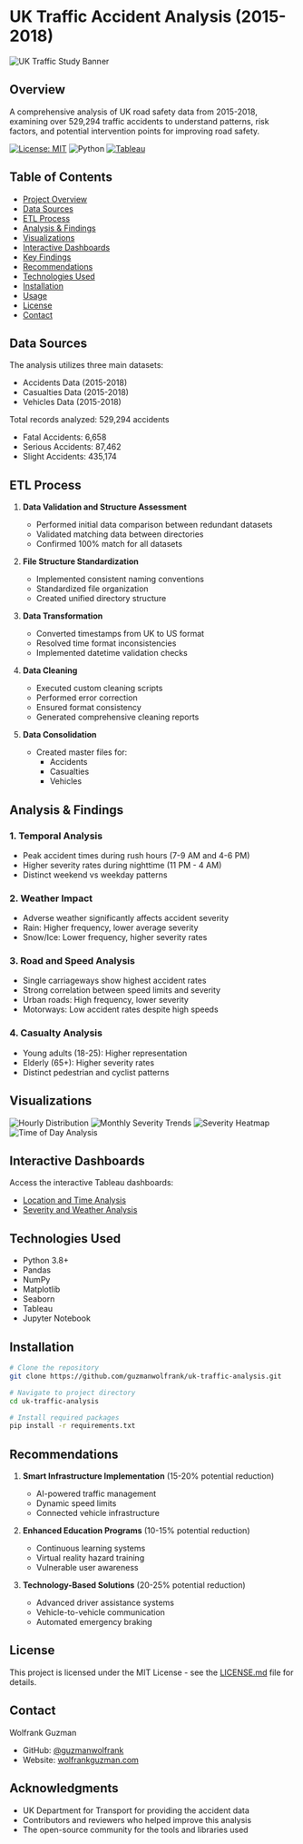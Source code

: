 # UK Traffic Accident Analysis (2015-2018)

![UK Traffic Study Banner](img/ukstudy.png)

## Overview
A comprehensive analysis of UK road safety data from 2015-2018, examining over 529,294 traffic accidents to understand patterns, risk factors, and potential intervention points for improving road safety.

[![License: MIT](https://img.shields.io/badge/License-MIT-yellow.svg)](https://opensource.org/licenses/MIT)
![Python](https://img.shields.io/badge/python-v3.8+-blue.svg)
[![Tableau](https://img.shields.io/badge/Tableau-2023.1-blue.svg)](https://public.tableau.com/)

## Table of Contents
- [Project Overview](#overview)
- [Data Sources](#data-sources)
- [ETL Process](#etl-process)
- [Analysis & Findings](#analysis--findings)
- [Visualizations](#visualizations)
- [Interactive Dashboards](#interactive-dashboards)
- [Key Findings](#key-findings)
- [Recommendations](#recommendations)
- [Technologies Used](#technologies-used)
- [Installation](#installation)
- [Usage](#usage)
- [License](#license)
- [Contact](#contact)

## Data Sources
The analysis utilizes three main datasets:
- Accidents Data (2015-2018)
- Casualties Data (2015-2018)
- Vehicles Data (2015-2018)

Total records analyzed: 529,294 accidents
- Fatal Accidents: 6,658
- Serious Accidents: 87,462
- Slight Accidents: 435,174

## ETL Process
1. **Data Validation and Structure Assessment**
   - Performed initial data comparison between redundant datasets
   - Validated matching data between directories
   - Confirmed 100% match for all datasets

2. **File Structure Standardization**
   - Implemented consistent naming conventions
   - Standardized file organization
   - Created unified directory structure

3. **Data Transformation**
   - Converted timestamps from UK to US format
   - Resolved time format inconsistencies
   - Implemented datetime validation checks

4. **Data Cleaning**
   - Executed custom cleaning scripts
   - Performed error correction
   - Ensured format consistency
   - Generated comprehensive cleaning reports

5. **Data Consolidation**
   - Created master files for:
     - Accidents
     - Casualties
     - Vehicles

## Analysis & Findings

### 1. Temporal Analysis
- Peak accident times during rush hours (7-9 AM and 4-6 PM)
- Higher severity rates during nighttime (11 PM - 4 AM)
- Distinct weekend vs weekday patterns

### 2. Weather Impact
- Adverse weather significantly affects accident severity
- Rain: Higher frequency, lower average severity
- Snow/Ice: Lower frequency, higher severity rates

### 3. Road and Speed Analysis
- Single carriageways show highest accident rates
- Strong correlation between speed limits and severity
- Urban roads: High frequency, lower severity
- Motorways: Low accident rates despite high speeds

### 4. Casualty Analysis
- Young adults (18-25): Higher representation
- Elderly (65+): Higher severity rates
- Distinct pedestrian and cyclist patterns

## Visualizations
![Hourly Distribution](img/hourly_distribution.png)
![Monthly Severity Trends](img/monthly_severity_trends.png)
![Severity Heatmap](img/severity_heatmap.png)
![Time of Day Analysis](img/time_of_day.png)

## Interactive Dashboards
Access the interactive Tableau dashboards:
- [Location and Time Analysis](https://public.tableau.com/views/uksafetydata/LocationTimeofDayandYear)
- [Severity and Weather Analysis](https://public.tableau.com/views/uksafetydata2/Dashboard1)

## Technologies Used
- Python 3.8+
- Pandas
- NumPy
- Matplotlib
- Seaborn
- Tableau
- Jupyter Notebook

## Installation
```bash
# Clone the repository
git clone https://github.com/guzmanwolfrank/uk-traffic-analysis.git

# Navigate to project directory
cd uk-traffic-analysis

# Install required packages
pip install -r requirements.txt
```

## Recommendations
1. **Smart Infrastructure Implementation** (15-20% potential reduction)
   - AI-powered traffic management
   - Dynamic speed limits
   - Connected vehicle infrastructure

2. **Enhanced Education Programs** (10-15% potential reduction)
   - Continuous learning systems
   - Virtual reality hazard training
   - Vulnerable user awareness

3. **Technology-Based Solutions** (20-25% potential reduction)
   - Advanced driver assistance systems
   - Vehicle-to-vehicle communication
   - Automated emergency braking

## License
This project is licensed under the MIT License - see the [LICENSE.md](LICENSE.md) file for details.

## Contact
Wolfrank Guzman
- GitHub: [@guzmanwolfrank](https://github.com/guzmanwolfrank)
- Website: [wolfrankguzman.com](https://wolfrankguzman.com)

## Acknowledgments
- UK Department for Transport for providing the accident data
- Contributors and reviewers who helped improve this analysis
- The open-source community for the tools and libraries used
